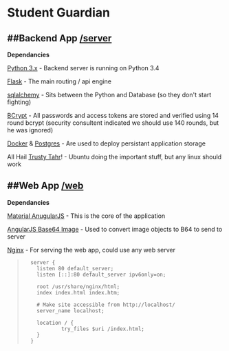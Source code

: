 # Student Guardian

##Backend App [/server](https://github.com/hackathon-5/the-black-terminal-window-repo/tree/master/Server)
---
**Dependancies**

[Python 3.x](https://www.python.org/download/releases/3.0/) - Backend server is running on Python 3.4

[Flask](http://flask.pocoo.org/) - The main routing / api engine

[sqlalchemy](http://www.sqlalchemy.org/) - Sits between the Python and Database (so they don't start fighting)

[BCrypt](https://flask-bcrypt.readthedocs.org/en/latest/) - All passwords and access tokens are stored and verified using 14 round bcrypt (security consultent indicated we should use 140 rounds, but he was ignored)

[Docker](https://www.docker.com/) & [Postgres](https://hub.docker.com/_/postgres/) - Are used to deploy persistant application storage

All Hail [Trusty Tahr](http://releases.ubuntu.com/14.04/)! - Ubuntu doing the important stuff, but any linux should work

##Web App [/web](https://github.com/hackathon-5/the-black-terminal-window-repo/tree/master/Web)
---
**Dependancies**

[Material AnugularJS](https://material.angularjs.org/latest/#/) - This is the core of the application

[AngularJS Base64 Image](https://github.com/adonespitogo/angular-base64-upload) - Used to convert image objects to B64 to send to server

[Nginx](http://wiki.nginx.org/Main) - For serving the web app, could use any web server

> 		server {
>         listen 80 default_server;
>         listen [::]:80 default_server ipv6only=on;
> 
>         root /usr/share/nginx/html;
>         index index.html index.htm;
> 
>         # Make site accessible from http://localhost/
>         server_name localhost;
> 
>         location / {
>                 try_files $uri /index.html;
>         }
> 		}




